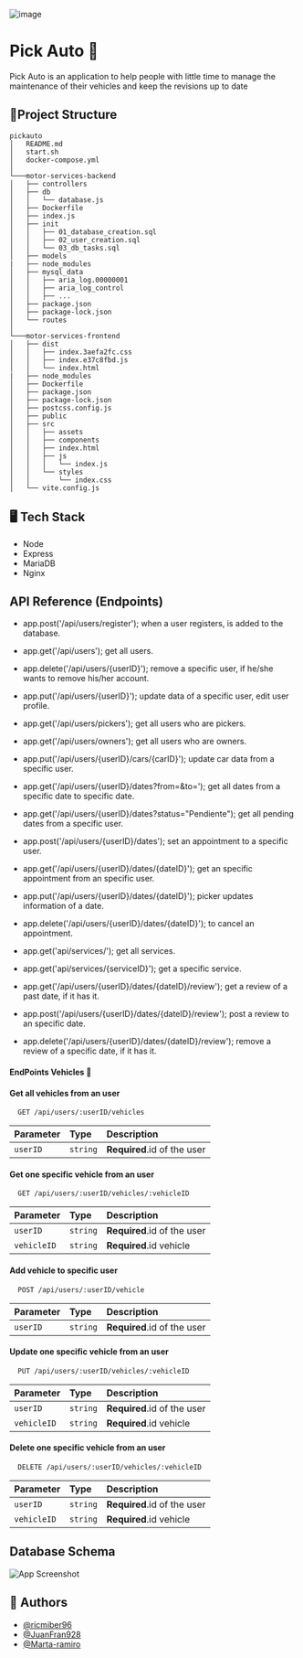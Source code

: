 
![image](https://drive.google.com/uc?export=view&id=1i8OzH4Ip6_4Csz6jgZcKed6TzSmV7l9E)

# Pick Auto 🚗

Pick Auto is an application to help people with little time to manage the maintenance of their vehicles and keep the revisions up to date


## 📁Project Structure
```
pickauto
│   README.md
│   start.sh
│   docker-compose.yml    
│
└───motor-services-backend
│   ├── controllers
│   ├── db
│   │   └── database.js
│   ├── Dockerfile
│   ├── index.js
│   ├── init
│   │   ├── 01_database_creation.sql
│   │   ├── 02_user_creation.sql
│   │   └── 03_db_tasks.sql
│   ├── models
|   ├── node_modules
│   ├── mysql_data
│   │   ├── aria_log.00000001
│   │   ├── aria_log_control
│   │   ├── ...
│   ├── package.json
│   ├── package-lock.json
│   └── routes
│   
└───motor-services-frontend
│   ├── dist
│   │   ├── index.3aefa2fc.css
│   │   ├── index.e37c8fbd.js
│   │   └── index.html
|   ├── node_modules
│   ├── Dockerfile
│   ├── package.json
│   ├── package-lock.json
│   ├── postcss.config.js
│   ├── public
│   ├── src
│   │   ├── assets
│   │   ├── components
│   │   ├── index.html
│   │   ├── js
│   │   │   └── index.js
│   │   └── styles
│   │       └── index.css
│   └── vite.config.js
```
## 🖥️ Tech Stack

* Node
* Express
* MariaDB
* Nginx



## API Reference (Endpoints)

* app.post('/api/users/register'); when a user registers, is added to the database.
* app.get('/api/users'); get all users.
* app.delete('/api/users/{userID}'); remove a specific user, if he/she wants to remove his/her account.
* app.put('/api/users/{userID}'); update data of a specific user, edit user profile.

* app.get('/api/users/pickers'); get all users who are pickers.
* app.get('/api/users/owners'); get all users who are owners.

* app.put('/api/users/{userID}/cars/{carID}'); update car data from a specific user.

* app.get('/api/users/{userID}/dates?from=&to='); get all dates from a specific date to specific date.
* app.get('/api/users/{userID}/dates?status="Pendiente"); get all pending dates from a specific user.

* app.post('/api/users/{userID}/dates'); set an appointment to a specific user.
* app.get('/api/users/{userID}/dates/{dateID}'); get an specific appointment from an specific user.
* app.put('/api/users/{userID}/dates/{dateID}'); picker updates information of a date. 
* app.delete('/api/users/{userID}/dates/{dateID}'); to cancel an appointment.


* app.get('api/services/'); get all services.
* app.get('api/services/{serviceID}'); get a specific service.


* app.get('/api/users/{userID}/dates/{dateID}/review'); get a review of a past date, if it has it.
* app.post('/api/users/{userID}/dates/{dateID}/review'); post a review to an specific date.
* app.delete('/api/users/{userID}/dates/{dateID}/review'); remove a review of a specific date, if it has it.

#### EndPoints Vehicles 🚗
#### Get all vehicles from an user

```http
  GET /api/users/:userID/vehicles
```

| Parameter | Type     | Description                |
| :-------- | :------- | :------------------------- |
| `userID`  | `string` | **Required**.id of the user|

#### Get one specific vehicle from an user

```http
  GET /api/users/:userID/vehicles/:vehicleID
```

| Parameter | Type     | Description                |
| :-------- | :------- | :------------------------- |
| `userID`  | `string` | **Required**.id of the user|
| `vehicleID`  | `string` | **Required**.id vehicle|

#### Add vehicle to specific user

```http
  POST /api/users/:userID/vehicle
```

| Parameter | Type     | Description                |
| :-------- | :------- | :------------------------- |
| `userID`  | `string` | **Required**.id of the user|


#### Update one specific vehicle from an user

```http
  PUT /api/users/:userID/vehicles/:vehicleID
```

| Parameter | Type     | Description                |
| :-------- | :------- | :------------------------- |
| `userID`  | `string` | **Required**.id of the user|
| `vehicleID`  | `string` | **Required**.id vehicle|

#### Delete one specific vehicle from an user

```http
  DELETE /api/users/:userID/vehicles/:vehicleID
```

| Parameter | Type     | Description                |
| :-------- | :------- | :------------------------- |
| `userID`  | `string` | **Required**.id of the user|
| `vehicleID`  | `string` | **Required**.id vehicle|

## Database Schema

![App Screenshot](https://via.placeholder.com/468x300?text=App+Screenshot+Here)


## 👥 Authors

- [@ricmiber96](https://github.com/ricmiber96)
- [@JuanFran928](https://github.com/JuanFran928)
- [@Marta-ramiro](https://github.com/Marta-ramiro)

